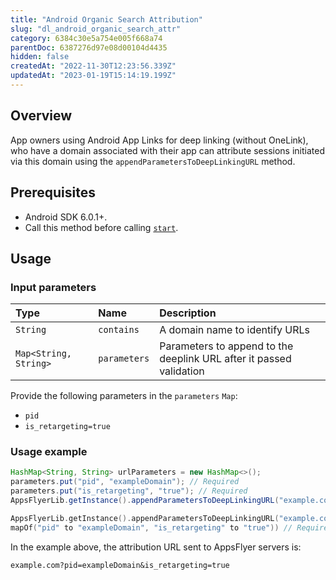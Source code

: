 ```yaml
---
title: "Android Organic Search Attribution"
slug: "dl_android_organic_search_attr"
category: 6384c30e5a754e005f668a74
parentDoc: 6387276d97e08d00104d4435
hidden: false
createdAt: "2022-11-30T12:23:56.339Z"
updatedAt: "2023-01-19T15:14:19.199Z"
---
```

## Overview
App owners using Android App Links for deep linking (without OneLink), who have a domain associated with their app can attribute sessions initiated via this domain using the `appendParametersToDeepLinkingURL` method.

## Prerequisites
- Android SDK 6.0.1+.
- Call this method before calling [`start`](#start). 

## Usage

### Input parameters

| Type                  | Name         | Description                                               |
| :-------------------- | :----------- | :-------------------------------------------------------- |
| `String`              | `contains `  | A domain name to identify URLs                  |
| `Map<String, String>` | `parameters` | Parameters to append to the deeplink URL after it passed validation |


Provide the following parameters in the `parameters` `Map`:

- `pid`
- `is_retargeting=true`

### Usage example

```java
HashMap<String, String> urlParameters = new HashMap<>();
parameters.put("pid", "exampleDomain"); // Required
parameters.put("is_retargeting", "true"); // Required
AppsFlyerLib.getInstance().appendParametersToDeepLinkingURL("example.com", parameters);
```
```kotlin
AppsFlyerLib.getInstance().appendParametersToDeepLinkingURL("example.com",
mapOf("pid" to "exampleDomain", "is_retargeting" to "true")) // Required
```

In the example above, the attribution URL sent to AppsFlyer servers is:

```
example.com?pid=exampleDomain&is_retargeting=true
```